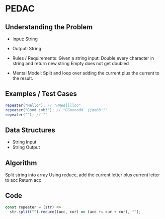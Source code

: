 # PEDAC

## Understanding the Problem

- Input:
  String
- Output:
  String

- Rules / Requirements:
  Given a string input:
  Double every character in string and return new string
  Empty does not get doubled

- Mental Model:
  Split and loop over adding the current plus the current to the result.

## Examples / Test Cases

```js
repeater("Hello"); // "HHeelllloo"
repeater("Good job!"); // "GGoooodd  jjoobb!!"
repeater(""); // ""
```

## Data Structures

- String
  Input
- String
  Output

## Algorithm

Split string into array
Using reduce, add the current letter plus current letter to acc
Return acc

## Code

```js
const repeater = (str) =>
  str.split("").reduce((acc, cur) => (acc += cur + cur), "");
```
